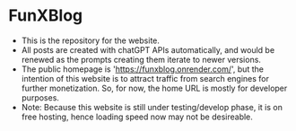 # FunXBlog
- This is the repository for the website. 
- All posts are created with chatGPT APIs automatically, and would be renewed as the prompts creating them iterate to newer versions.
- The public homepage is 'https://funxblog.onrender.com/', but the intention of this website is to attract traffic from search engines for further monetization. So, for now, the home URL is mostly for developer purposes.
- Note: Because this website is still under testing/develop phase, it is on free hosting, hence loading speed now may not be desireable.